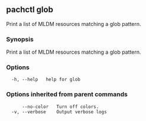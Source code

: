 ## pachctl glob

Print a list of MLDM resources matching a glob pattern.

### Synopsis

Print a list of MLDM resources matching a glob pattern.

### Options

```
  -h, --help   help for glob
```

### Options inherited from parent commands

```
      --no-color   Turn off colors.
  -v, --verbose    Output verbose logs
```

